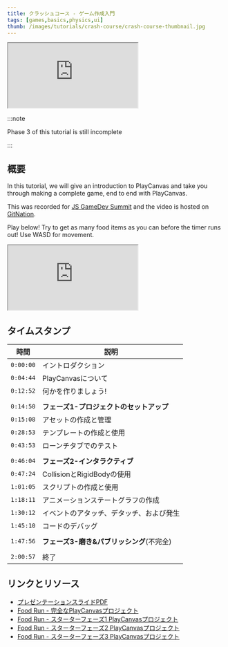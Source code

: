 ```yaml
---
title: クラッシュコース - ゲーム作成入門
tags: [games,basics,physics,ui]
thumb: /images/tutorials/crash-course/crash-course-thumbnail.jpg
---
```


<iframe src="https://www.youtube.com/embed/9zqHlbW9XWE" title="YouTube video player" allow="accelerometer; autoplay; clipboard-write; encrypted-media; gyroscope; picture-in-picture" allowfullscreen></iframe>

:::note

Phase 3 of this tutorial is still incomplete

:::

## 概要

In this tutorial, we will give an introduction to PlayCanvas and take you through making a complete game, end to end with PlayCanvas.

This was recorded for [JS GameDev Summit][js-gamedev-summit] and the video is hosted on [GitNation][git-nation].

Play below! Try to get as many food items as you can before the timer runs out! Use WASD for movement.

<div className="iframe-container">
    <iframe loading="lazy" src="https://playcanv.as/p/dCoHvsRY/" title="Food Run - Full Project"></iframe>
</div>

## タイムスタンプ

| 時間      | 説明                                        |
|-----------|----------------------------------------------------|
| `0:00:00` | イントロダクション                                       |
| `0:04:44` | PlayCanvasについて                                   |
| `0:12:52` | 何かを作りましょう!                             |
|           |                                                    |
| `0:14:50` | **フェーズ1-プロジェクトのセットアップ**                        |
| `0:15:08` | アセットの作成と管理                       |
| `0:28:53` | テンプレートの作成と使用                       |
| `0:43:53` | ローンチタブでのテスト                          |
|           |                                                    |
| `0:46:04` | **フェーズ2-インタラクティブ**                        |
| `0:47:24` | CollisionとRigidBodyの使用              |
| `1:01:05` | スクリプトの作成と使用                         |
| `1:18:11` | アニメーションステートグラフの作成                    |
| `1:30:12` | イベントのアタッチ、デタッチ、および発生            |
| `1:45:10` | コードのデバッグ                                     |
|           |                                                    |
| `1:47:56` | **フェーズ3-磨き&パブリッシング**(不完全)  |
|           |                                                    |
| `2:00:57` | 終了                                            |


## リンクとリソース

* [プレゼンテーションスライドPDF][presentation-pdf]
* [Food Run - 完全なPlayCanvasプロジェクト][food-run-complete]
* [Food Run - スターターフェーズ1 PlayCanvasプロジェクト][food-run-starter]
* [Food Run - スターターフェーズ2 PlayCanvasプロジェクト][food-run-phase-2]
* [Food Run - スターターフェーズ3 PlayCanvasプロジェクト][food-run-phase-3]


[js-gamedev-summit]: https://jsgamedev.com/
[git-nation]: https://portal.gitnation.org/contents/playcanvas-end-to-end-the-quick-version
[food-run-starter]: https://playcanvas.com/project/910590/overview/food-run-starter-kit
[food-run-phase-2]: https://playcanvas.com/project/910606/overview/food-run--phase-2
[food-run-phase-3]: https://playcanvas.com/project/910630/overview/food-run--phase-3
[food-run-complete]: https://playcanvas.com/project/898163/overview/food-run--full-project
[presentation-pdf]: /downloads/playcanvas-crash-course-make-a-game.pdf
